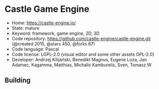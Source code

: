 # Castle Game Engine

- Home: https://castle-engine.io/
- State: mature
- Keyword: framework, game engine, 2D, 3D
- Code repository: https://github.com/castle-engine/castle-engine.git (@created 2015, @stars 450, @forks 67)
- Code language: Pascal
- Code license: LGPL-2.0 (visual editor and some other assets GPL-2.0)
- Developer: Andrzej Kilijański, Benedikt Magnus, Eugene Loza, Jan Adamec, Kagamma, Matthias, Michalis Kamburelis, Sven, Tomasz W

## Building


